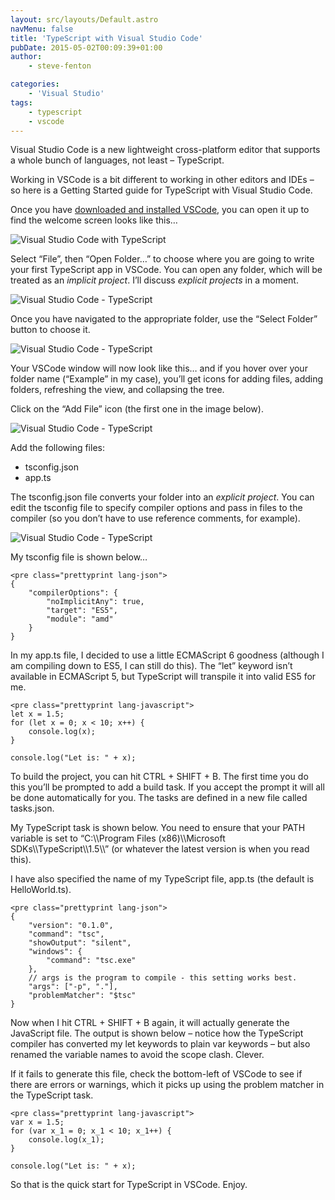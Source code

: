 ```yaml
---
layout: src/layouts/Default.astro
navMenu: false
title: 'TypeScript with Visual Studio Code'
pubDate: 2015-05-02T00:09:39+01:00
author:
    - steve-fenton

categories:
    - 'Visual Studio'
tags:
    - typescript
    - vscode
---
```


Visual Studio Code is a new lightweight cross-platform editor that supports a whole bunch of languages, not least – TypeScript.

Working in VSCode is a bit different to working in other editors and IDEs – so here is a Getting Started guide for TypeScript with Visual Studio Code.

Once you have [downloaded and installed VSCode](http://code.visualstudio.com/), you can open it up to find the welcome screen looks like this…

![Visual Studio Code with TypeScript](https://www.stevefenton.co.uk/wp-content/uploads/2015/07/visual-studio-code-typescript-001.png)

Select “File”, then “Open Folder…” to choose where you are going to write your first TypeScript app in VSCode. You can open any folder, which will be treated as an *implicit project*. I’ll discuss *explicit projects* in a moment.

![Visual Studio Code - TypeScript](https://www.stevefenton.co.uk/wp-content/uploads/2015/07/visual-studio-code-typescript-002.png)

Once you have navigated to the appropriate folder, use the “Select Folder” button to choose it.

![Visual Studio Code - TypeScript](https://www.stevefenton.co.uk/wp-content/uploads/2015/07/visual-studio-code-typescript-003.png)

Your VSCode window will now look like this… and if you hover over your folder name (“Example” in my case), you’ll get icons for adding files, adding folders, refreshing the view, and collapsing the tree.

Click on the “Add File” icon (the first one in the image below).

![Visual Studio Code - TypeScript](https://www.stevefenton.co.uk/wp-content/uploads/2015/07/visual-studio-code-typescript-004.png)

Add the following files:

- tsconfig.json
- app.ts

The tsconfig.json file converts your folder into an *explicit project*. You can edit the tsconfig file to specify compiler options and pass in files to the compiler (so you don’t have to use reference comments, for example).

![Visual Studio Code - TypeScript](https://www.stevefenton.co.uk/wp-content/uploads/2015/07/visual-studio-code-typescript-005.png)

My tsconfig file is shown below…

```
<pre class="prettyprint lang-json">
{
    "compilerOptions": {
        "noImplicitAny": true,
        "target": "ES5",
        "module": "amd"
    }
}
```
In my app.ts file, I decided to use a little ECMAScript 6 goodness (although I am compiling down to ES5, I can still do this). The “let” keyword isn’t available in ECMAScript 5, but TypeScript will transpile it into valid ES5 for me.

```
<pre class="prettyprint lang-javascript">
let x = 1.5;
for (let x = 0; x < 10; x++) {
    console.log(x);
}

console.log("Let is: " + x);
```
To build the project, you can hit CTRL + SHIFT + B. The first time you do this you’ll be prompted to add a build task. If you accept the prompt it will all be done automatically for you. The tasks are defined in a new file called tasks.json.

My TypeScript task is shown below. You need to ensure that your PATH variable is set to “C:\\\\Program Files (x86)\\\\Microsoft SDKs\\\\TypeScript\\\\1.5\\\\” (or whatever the latest version is when you read this).

I have also specified the name of my TypeScript file, app.ts (the default is HelloWorld.ts).

```
<pre class="prettyprint lang-json">
{
    "version": "0.1.0",
    "command": "tsc",
    "showOutput": "silent",
    "windows": {
        "command": "tsc.exe"
    },
    // args is the program to compile - this setting works best.
    "args": ["-p", "."],
    "problemMatcher": "$tsc"
}
```
Now when I hit CTRL + SHIFT + B again, it will actually generate the JavaScript file. The output is shown below – notice how the TypeScript compiler has converted my let keywords to plain var keywords – but also renamed the variable names to avoid the scope clash. Clever.

If it fails to generate this file, check the bottom-left of VSCode to see if there are errors or warnings, which it picks up using the problem matcher in the TypeScript task.

```
<pre class="prettyprint lang-javascript">
var x = 1.5;
for (var x_1 = 0; x_1 < 10; x_1++) {
    console.log(x_1);
}

console.log("Let is: " + x);
```
So that is the quick start for TypeScript in VSCode. Enjoy.